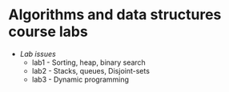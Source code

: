 # Algorithms and data structures course labs

* *Lab issues*
	* lab1 - Sorting, heap, binary search
	* lab2 - Stacks, queues, Disjoint-sets
	* lab3 - Dynamic programming